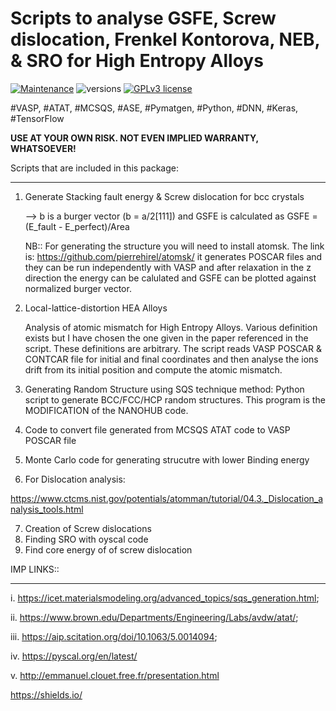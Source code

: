 # Scripts to analyse GSFE, Screw dislocation, Frenkel Kontorova, NEB, & SRO for High Entropy Alloys 

[![Maintenance](https://img.shields.io/badge/Maintained%3F-yes-green.svg)](https://GitHub.com/Naereen/StrapDown.js/graphs/commit-activity)
![versions](https://img.shields.io/pypi/pyversions/Django?color=green&label=python&style=plastic)
[![GPLv3 license](https://img.shields.io/badge/License-GPLv3-blue.svg)](http://perso.crans.org/besson/LICENSE.html)

#VASP, #ATAT, #MCSQS, #ASE, #Pymatgen, #Python, #DNN, #Keras, #TensorFlow

**USE AT YOUR OWN RISK. NOT EVEN IMPLIED WARRANTY, WHATSOEVER!**

Scripts that are included in this package:
_________________
1. Generate Stacking fault energy & Screw dislocation for bcc crystals

   --> b is a burger vector (b = a/2[111]) and GSFE is calculated as
   GSFE = (E_fault - E_perfect)/Area

   NB:: For generating the structure you will need to install atomsk. The link is:
https://github.com/pierrehirel/atomsk/ 
it generates POSCAR files and they can be run independently with VASP and after relaxation in the z direction
the energy can be calulated and GSFE can be plotted against normalized burger vector.

2. Local-lattice-distortion HEA Alloys

   Analysis of atomic mismatch for High Entropy Alloys. Various definition exists but I have chosen the one given in the paper referenced in the script. These definitions are arbitrary. The script reads VASP POSCAR & CONTCAR file for initial and final coordinates and then analyse the ions drift from its initial position and compute the atomic mismatch.

3. Generating Random Structure using SQS technique method: Python script to generate BCC/FCC/HCP random structures. This program is the MODIFICATION of the NANOHUB code.

4. Code to convert file generated from MCSQS ATAT code to VASP POSCAR file

5. Monte Carlo code for generating strucutre with lower Binding energy

6. For Dislocation analysis: 

https://www.ctcms.nist.gov/potentials/atomman/tutorial/04.3._Dislocation_analysis_tools.html

7. Creation of Screw dislocations
8. Finding SRO with oyscal code
9. Find core energy of of screw dislocation 

IMP LINKS::
___________________________
i.   https://icet.materialsmodeling.org/advanced_topics/sqs_generation.html; 

ii.  https://www.brown.edu/Departments/Engineering/Labs/avdw/atat/; 

iii. https://aip.scitation.org/doi/10.1063/5.0014094; 

iv. https://pyscal.org/en/latest/

v. http://emmanuel.clouet.free.fr/presentation.html






https://shields.io/
